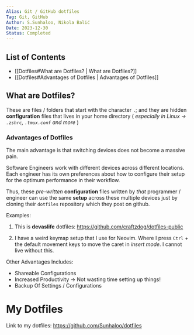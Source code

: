 ```yaml
---
Alias: Git / GitHub dotfiles
Tag: Git, GitHub
Author: S.Sunhaloo, Nikola Balić
Date: 2023-12-30
Status: Completed
---
```


## List of Contents

- [[Dotfiles#What are Dotfiles? | What are Dotfiles?]]
- [[Dotfiles#Advantages of Dotfiles | Advantages of Dotfiles]]

## What are Dotfiles?

These are files / folders that start with the character `.`; and they are hidden **configuration** files that lives in your home directory ( *especially in Linux $\rightarrow$ `.zshrc`, `.tmux.conf` and more* )

### Advantages of Dotfiles

The main advantage is that switching devices does not become a massive pain.

Software Engineers work with different devices across different locations. Each engineer has its own preferences about how to configure their setup for the optimum performance in their workflow.

Thus, these *pre-written* **configuration** files written by *that* programmer / engineer can use the same **setup** across these multiple devices just by cloning their `dotfiles` repository which they post on github.

Examples:

1. This is **devaslife** dotfiles: https://github.com/craftzdog/dotfiles-public

2. I have a weird keymap setup that I use for Neovim. Where I press `Ctrl` + the default movement keys to move the caret in *insert mode*. I cannot live without this.

Other Advantages Includes:

- Shareable Configurations
- Increased Productivity $\rightarrow$ Not wasting time setting up things!
- Backup Of Settings / Configurations


# My Dotfiles

Link to my dotfiles: https://github.com/Sunhaloo/dotfiles